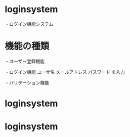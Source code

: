 # loginsystem
・ログイン機能システム

# 機能の種類
・ユーザー登録機能

・ログイン機能
    ユーザ名
    メールアドレス
    パスワード
    を入力

・バリデーション機能
# loginsystem
# loginsystem
